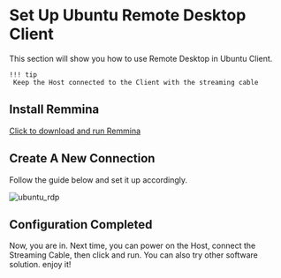 # Set Up Ubuntu Remote Desktop Client

This section will show you how to use Remote Desktop in Ubuntu Client. 

```
!!! tip
 Keep the Host connected to the Client with the streaming cable
```

## Install Remmina

[Click to download and run Remmina](https://remmina.org/how-to-install-remmina/)

## Create A New Connection

Follow the guide below and set it up accordingly.

![ubuntu_rdp](https://raw.githubusercontent.com/LattePandaTeam/Docs/master/assets/streaming_cable_resources/ubuntu_rdp_setup.png)

## Configuration Completed

Now, you are in. Next time, you can power on the Host, connect the Streaming Cable, then click and run. You can also try other software solution. enjoy it!

